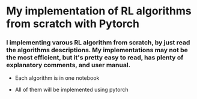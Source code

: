 # My implementation of RL algorithms from scratch with Pytorch

### I implementing varous RL algorithm from scratch, by just read the algorithms descriptions. My implementations may not be the most efficient, but it's pretty easy to read, has plenty of explanatory comments, and user manual. 

* Each algorithm is in one notebook

* All of them will be implemented using pytorch
